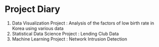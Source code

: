 # Project Diary

1. Data Visualization Project : Analysis of the factors of low birth rate in Korea using various data
2. Statistical Data Science Project : Lending Club Data
3. Machine Learning Project : Network Intrusion Detection
